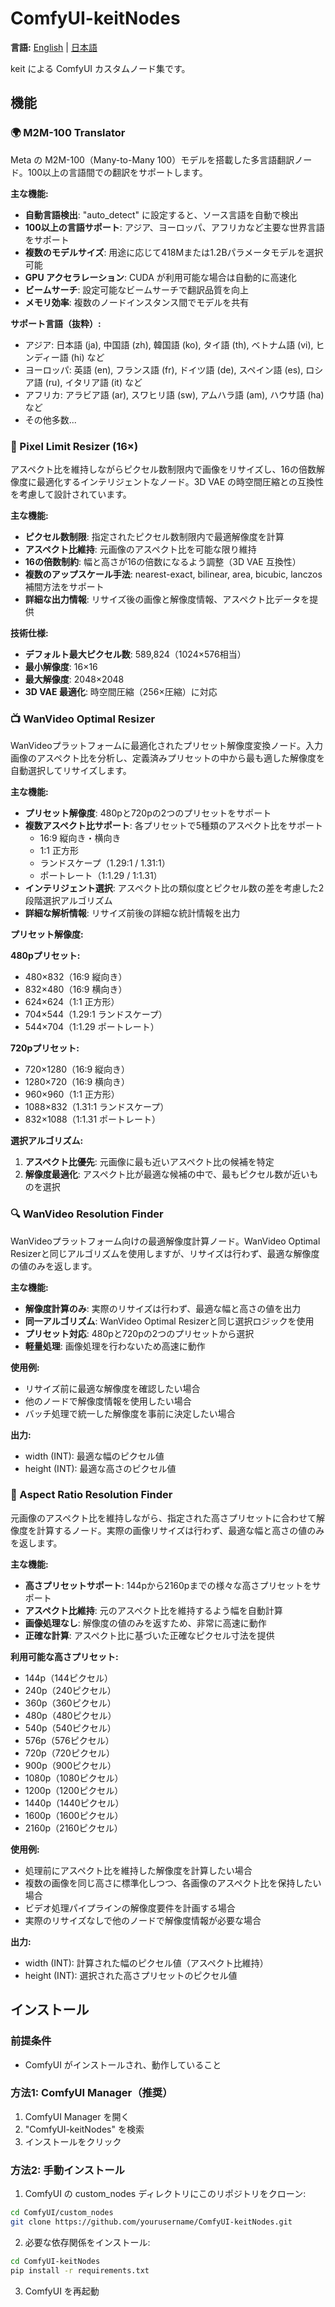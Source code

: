 # ComfyUI-keitNodes

**言語:** [English](README.md) | [日本語](README.ja.md)

keit による ComfyUI カスタムノード集です。

## 機能

### 🌍 M2M-100 Translator

Meta の M2M-100（Many-to-Many 100）モデルを搭載した多言語翻訳ノード。100以上の言語間での翻訳をサポートします。

**主な機能:**
- **自動言語検出**: "auto_detect" に設定すると、ソース言語を自動で検出
- **100以上の言語サポート**: アジア、ヨーロッパ、アフリカなど主要な世界言語をサポート
- **複数のモデルサイズ**: 用途に応じて418Mまたは1.2Bパラメータモデルを選択可能
- **GPU アクセラレーション**: CUDA が利用可能な場合は自動的に高速化
- **ビームサーチ**: 設定可能なビームサーチで翻訳品質を向上
- **メモリ効率**: 複数のノードインスタンス間でモデルを共有

**サポート言語（抜粋）:**
- アジア: 日本語 (ja), 中国語 (zh), 韓国語 (ko), タイ語 (th), ベトナム語 (vi), ヒンディー語 (hi) など
- ヨーロッパ: 英語 (en), フランス語 (fr), ドイツ語 (de), スペイン語 (es), ロシア語 (ru), イタリア語 (it) など
- アフリカ: アラビア語 (ar), スワヒリ語 (sw), アムハラ語 (am), ハウサ語 (ha) など
- その他多数...

### 🎯 Pixel Limit Resizer (16×)

アスペクト比を維持しながらピクセル数制限内で画像をリサイズし、16の倍数解像度に最適化するインテリジェントなノード。3D VAE の時空間圧縮との互換性を考慮して設計されています。

**主な機能:**
- **ピクセル数制限**: 指定されたピクセル数制限内で最適解像度を計算
- **アスペクト比維持**: 元画像のアスペクト比を可能な限り維持
- **16の倍数制約**: 幅と高さが16の倍数になるよう調整（3D VAE 互換性）
- **複数のアップスケール手法**: nearest-exact, bilinear, area, bicubic, lanczos 補間方法をサポート
- **詳細な出力情報**: リサイズ後の画像と解像度情報、アスペクト比データを提供

**技術仕様:**
- **デフォルト最大ピクセル数**: 589,824（1024×576相当）
- **最小解像度**: 16×16
- **最大解像度**: 2048×2048
- **3D VAE 最適化**: 時空間圧縮（256×圧縮）に対応

### 📺 WanVideo Optimal Resizer

WanVideoプラットフォームに最適化されたプリセット解像度変換ノード。入力画像のアスペクト比を分析し、定義済みプリセットの中から最も適した解像度を自動選択してリサイズします。

**主な機能:**
- **プリセット解像度**: 480pと720pの2つのプリセットをサポート
- **複数アスペクト比サポート**: 各プリセットで5種類のアスペクト比をサポート
  - 16:9 縦向き・横向き
  - 1:1 正方形
  - ランドスケープ（1.29:1 / 1.31:1）
  - ポートレート（1:1.29 / 1:1.31）
- **インテリジェント選択**: アスペクト比の類似度とピクセル数の差を考慮した2段階選択アルゴリズム
- **詳細な解析情報**: リサイズ前後の詳細な統計情報を出力

**プリセット解像度:**

**480pプリセット:**
- 480×832（16:9 縦向き）
- 832×480（16:9 横向き）
- 624×624（1:1 正方形）
- 704×544（1.29:1 ランドスケープ）
- 544×704（1:1.29 ポートレート）

**720pプリセット:**
- 720×1280（16:9 縦向き）
- 1280×720（16:9 横向き）
- 960×960（1:1 正方形）
- 1088×832（1.31:1 ランドスケープ）
- 832×1088（1:1.31 ポートレート）

**選択アルゴリズム:**
1. **アスペクト比優先**: 元画像に最も近いアスペクト比の候補を特定
2. **解像度最適化**: アスペクト比が最適な候補の中で、最もピクセル数が近いものを選択

### 🔍 WanVideo Resolution Finder

WanVideoプラットフォーム向けの最適解像度計算ノード。WanVideo Optimal Resizerと同じアルゴリズムを使用しますが、リサイズは行わず、最適な解像度の値のみを返します。

**主な機能:**
- **解像度計算のみ**: 実際のリサイズは行わず、最適な幅と高さの値を出力
- **同一アルゴリズム**: WanVideo Optimal Resizerと同じ選択ロジックを使用
- **プリセット対応**: 480pと720pの2つのプリセットから選択
- **軽量処理**: 画像処理を行わないため高速に動作

**使用例:**
- リサイズ前に最適な解像度を確認したい場合
- 他のノードで解像度情報を使用したい場合
- バッチ処理で統一した解像度を事前に決定したい場合

**出力:**
- width (INT): 最適な幅のピクセル値
- height (INT): 最適な高さのピクセル値

### 📐 Aspect Ratio Resolution Finder

元画像のアスペクト比を維持しながら、指定された高さプリセットに合わせて解像度を計算するノード。実際の画像リサイズは行わず、最適な幅と高さの値のみを返します。

**主な機能:**
- **高さプリセットサポート**: 144pから2160pまでの様々な高さプリセットをサポート
- **アスペクト比維持**: 元のアスペクト比を維持するよう幅を自動計算
- **画像処理なし**: 解像度の値のみを返すため、非常に高速に動作
- **正確な計算**: アスペクト比に基づいた正確なピクセル寸法を提供

**利用可能な高さプリセット:**
- 144p（144ピクセル）
- 240p（240ピクセル）
- 360p（360ピクセル）
- 480p（480ピクセル）
- 540p（540ピクセル）
- 576p（576ピクセル）
- 720p（720ピクセル）
- 900p（900ピクセル）
- 1080p（1080ピクセル）
- 1200p（1200ピクセル）
- 1440p（1440ピクセル）
- 1600p（1600ピクセル）
- 2160p（2160ピクセル）

**使用例:**
- 処理前にアスペクト比を維持した解像度を計算したい場合
- 複数の画像を同じ高さに標準化しつつ、各画像のアスペクト比を保持したい場合
- ビデオ処理パイプラインの解像度要件を計画する場合
- 実際のリサイズなしで他のノードで解像度情報が必要な場合

**出力:**
- width (INT): 計算された幅のピクセル値（アスペクト比維持）
- height (INT): 選択された高さプリセットのピクセル値

## インストール

### 前提条件
- ComfyUI がインストールされ、動作していること

### 方法1: ComfyUI Manager（推奨）
1. ComfyUI Manager を開く
2. "ComfyUI-keitNodes" を検索
3. インストールをクリック

### 方法2: 手動インストール
1. ComfyUI の custom_nodes ディレクトリにこのリポジトリをクローン:
```bash
cd ComfyUI/custom_nodes
git clone https://github.com/yourusername/ComfyUI-keitNodes.git
```

2. 必要な依存関係をインストール:
```bash
cd ComfyUI-keitNodes
pip install -r requirements.txt
```

3. ComfyUI を再起動 